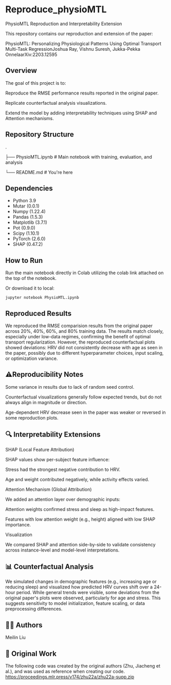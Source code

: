 # Reproduce_physioMTL

PhysioMTL Reproduction and Interpretability Extension

This repository contains our reproduction and extension of the paper:

PhysioMTL: Personalizing Physiological Patterns Using Optimal Transport Multi-Task RegressionJoshua Ray, Vishnu Suresh, Jukka-Pekka OnnelaarXiv:2203.12595


## Overview

The goal of this project is to:

Reproduce the RMSE performance results reported in the original paper.

Replicate counterfactual analysis visualizations.

Extend the model by adding interpretability techniques using SHAP and Attention mechanisms.


## Repository Structure
.

├── PhysioMTL.ipynb                # Main notebook with training, evaluation, and analysis

└── README.md                      # You're here

## Dependencies
* Python 3.9
* Mutar (0.0.1)
* Numpy (1.22.4)
* Pandas (1.5.3)
* Matplotlib (3.7.1)
* Pot (0.9.0)
* Scipy (1.10.1)
* PyTorch (2.6.0)
* SHAP (0.47.2)


## How to Run

Run the main notebook directly in Colab utilizing the colab link attached on the top of the notebook.

Or download it to local:

    jupyter notebook PhysioMTL.ipynb


## Reproduced Results

We reproduced the RMSE comparision results from the original paper across 20%, 40%, 60%, and 80% training data. The results match closely, especially under low-data regimes, confirming the benefit of optimal transport regularization. However, the reproduced counterfactual plots showed deviations: HRV did not consistently decrease with age as seen in the paper, possibly due to different hyperparameter choices, input scaling, or optimization variance.


## ⚠Reproducibility Notes

Some variance in results due to lack of random seed control.

Counterfactual visualizations generally follow expected trends, but do not always align in magnitude or direction.

Age-dependent HRV decrease seen in the paper was weaker or reversed in some reproduction plots.


## 🔍 Interpretability Extensions

SHAP (Local Feature Attribution)

SHAP values show per-subject feature influence:

Stress had the strongest negative contribution to HRV.

Age and weight contributed negatively, while activity effects varied.

Attention Mechanism (Global Attribution)

We added an attention layer over demographic inputs:

Attention weights confirmed stress and sleep as high-impact features.

Features with low attention weight (e.g., height) aligned with low SHAP importance.

Visualization

We compared SHAP and attention side-by-side to validate consistency across instance-level and model-level interpretations.


## 📊 Counterfactual Analysis

We simulated changes in demographic features (e.g., increasing age or reducing sleep) and visualized how predicted HRV curves shift over a 24-hour period. While general trends were visible, some deviations from the original paper's plots were observed, particularly for age and stress. This suggests sensitivity to model initialization, feature scaling, or data preprocessing differences.


## 👩‍💼 Authors

Meilin Liu


## 📂  Original Work
The following code was created by the original authors (Zhu, Jiacheng et al.), and was used as reference when creating our code. https://proceedings.mlr.press/v174/zhu22a/zhu22a-supp.zip

